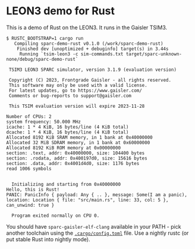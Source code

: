 # LEON3 demo for Rust

This is a demo of Rust on the LEON3. It runs in the Gaisler TSIM3.

```console
$ RUSTC_BOOTSTRAP=1 cargo run
   Compiling sparc-demo-rust v0.1.0 (/work/sparc-demo-rust)
    Finished dev [unoptimized + debuginfo] target(s) in 3.44s
     Running `tsim-leon3 -c sim-commands.txt target/sparc-unknown-none/debug/sparc-demo-rust`

 TSIM3 LEON3 SPARC simulator, version 3.1.9 (evaluation version)

 Copyright (C) 2023, Frontgrade Gaisler - all rights reserved.
 This software may only be used with a valid license.
 For latest updates, go to https://www.gaisler.com/
 Comments or bug-reports to support@gaisler.com

 This TSIM evaluation version will expire 2023-11-28

Number of CPUs: 2
system frequency: 50.000 MHz
icache: 1 * 4 KiB, 16 bytes/line (4 KiB total)
dcache: 1 * 4 KiB, 16 bytes/line (4 KiB total)
Allocated 8192 KiB SRAM memory, in 1 bank at 0x40000000
Allocated 32 MiB SDRAM memory, in 1 bank at 0x60000000
Allocated 8192 KiB ROM memory at 0x00000000
section: .text, addr: 0x40000000, size: 104400 bytes
section: .rodata, addr: 0x400197d0, size: 15616 bytes
section: .data, addr: 0x4001d4d0, size: 1176 bytes
read 1006 symbols


  Initializing and starting from 0x40000000
Hello, this is Rust!
PANIC: PanicInfo { payload: Any { .. }, message: Some(I am a panic), location: Location { file: "src/main.rs", line: 33, col: 5 }, can_unwind: true }

  Program exited normally on CPU 0.
```

You should have `sparc-gaisler-elf-clang` available in your PATH - pick another
toolchain using the [`.cargo/config.toml`](./.cargo/config.toml) file. Use a
nightly rustc (or put stable Rust into nightly mode).

